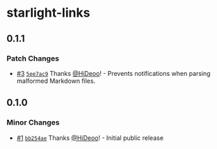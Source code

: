 # starlight-links

## 0.1.1

### Patch Changes

- [#3](https://github.com/HiDeoo/starlight-links/pull/3) [`5ee7ac9`](https://github.com/HiDeoo/starlight-links/commit/5ee7ac91da14760ab4a7c936aebd900bdba5751d) Thanks [@HiDeoo](https://github.com/HiDeoo)! - Prevents notifications when parsing malformed Markdown files.

## 0.1.0

### Minor Changes

- [#1](https://github.com/HiDeoo/starlight-links/pull/1) [`bb254ae`](https://github.com/HiDeoo/starlight-links/commit/bb254ae1e94322d6dece68b3ea36a4caf1c750a0) Thanks [@HiDeoo](https://github.com/HiDeoo)! - Initial public release
